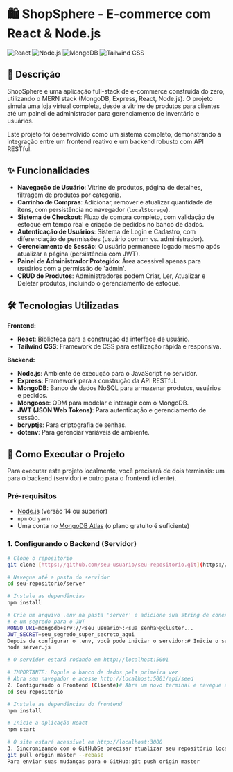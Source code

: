 # 🛍️ ShopSphere - E-commerce com React & Node.js

![React](https://img.shields.io/badge/React-20232A?style=for-the-badge&logo=react&logoColor=61DAFB)
![Node.js](https://img.shields.io/badge/Node.js-339933?style=for-the-badge&logo=nodedotjs&logoColor=white)
![MongoDB](https://img.shields.io/badge/MongoDB-4EA94B?style=for-the-badge&logo=mongodb&logoColor=white)
![Tailwind CSS](https://img.shields.io/badge/Tailwind_CSS-38B2AC?style=for-the-badge&logo=tailwind-css&logoColor=white)

## 📄 Descrição

ShopSphere é uma aplicação full-stack de e-commerce construída do zero, utilizando o MERN stack (MongoDB, Express, React, Node.js). O projeto simula uma loja virtual completa, desde a vitrine de produtos para clientes até um painel de administrador para gerenciamento de inventário e usuários.

Este projeto foi desenvolvido como um sistema completo, demonstrando a integração entre um frontend reativo e um backend robusto com API RESTful.

## ✨ Funcionalidades

-   **Navegação de Usuário**: Vitrine de produtos, página de detalhes, filtragem de produtos por categoria.
-   **Carrinho de Compras**: Adicionar, remover e atualizar quantidade de itens, com persistência no navegador (`localStorage`).
-   **Sistema de Checkout**: Fluxo de compra completo, com validação de estoque em tempo real e criação de pedidos no banco de dados.
-   **Autenticação de Usuários**: Sistema de Login e Cadastro, com diferenciação de permissões (usuário comum vs. administrador).
-   **Gerenciamento de Sessão**: O usuário permanece logado mesmo após atualizar a página (persistência com JWT).
-   **Painel de Administrador Protegido**: Área acessível apenas para usuários com a permissão de 'admin'.
-   **CRUD de Produtos**: Administradores podem Criar, Ler, Atualizar e Deletar produtos, incluindo o gerenciamento de estoque.

## 🛠️ Tecnologias Utilizadas

**Frontend:**
-   **React**: Biblioteca para a construção da interface de usuário.
-   **Tailwind CSS**: Framework de CSS para estilização rápida e responsiva.

**Backend:**
-   **Node.js**: Ambiente de execução para o JavaScript no servidor.
-   **Express**: Framework para a construção da API RESTful.
-   **MongoDB**: Banco de dados NoSQL para armazenar produtos, usuários e pedidos.
-   **Mongoose**: ODM para modelar e interagir com o MongoDB.
-   **JWT (JSON Web Tokens)**: Para autenticação e gerenciamento de sessão.
-   **bcryptjs**: Para criptografia de senhas.
-   **dotenv**: Para gerenciar variáveis de ambiente.

## 🚀 Como Executar o Projeto

Para executar este projeto localmente, você precisará de dois terminais: um para o backend (servidor) e outro para o frontend (cliente).

### Pré-requisitos
-   [Node.js](https://nodejs.org/) (versão 14 ou superior)
-   `npm` ou `yarn`
-   Uma conta no [MongoDB Atlas](https://www.mongodb.com/cloud/atlas) (o plano gratuito é suficiente)

### 1. Configurando o Backend (Servidor)

```bash
# Clone o repositório
git clone [https://github.com/seu-usuario/seu-repositorio.git](https://github.com/seu-usuario/seu-repositorio.git)

# Navegue até a pasta do servidor
cd seu-repositorio/server

# Instale as dependências
npm install

# Crie um arquivo .env na pasta 'server' e adicione sua string de conexão do MongoDB Atlas
# e um segredo para o JWT
MONGO_URI=mongodb+srv://<seu_usuario>:<sua_senha>@cluster...
JWT_SECRET=seu_segredo_super_secreto_aqui
Depois de configurar o .env, você pode iniciar o servidor:# Inicie o servidor backend
node server.js

# O servidor estará rodando em http://localhost:5001

# IMPORTANTE: Popule o banco de dados pela primeira vez
# Abra seu navegador e acesse http://localhost:5001/api/seed
2. Configurando o Frontend (Cliente)# Abra um novo terminal e navegue até a pasta raiz do projeto
cd seu-repositorio

# Instale as dependências do frontend
npm install

# Inicie a aplicação React
npm start

# O site estará acessível em http://localhost:3000
3. Sincronizando com o GitHubSe precisar atualizar seu repositório local com as mudanças do GitHub, use:# O comando usa 'master' assumindo que este é o nome da sua branch principal
git pull origin master --rebase
Para enviar suas mudanças para o GitHub:git push origin master
